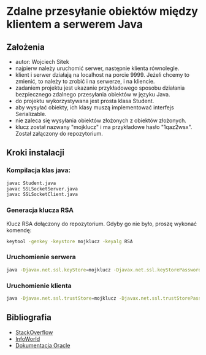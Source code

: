 # Zdalne przesyłanie obiektów między klientem a serwerem Java

## Założenia

- autor: Wojciech Sitek
- najpierw należy uruchomić serwer, następnie klienta równolegle.
- klient i serwer działają na localhost na porcie 9999. Jeżeli chcemy to zmienić, to należy to zrobić i na serwerze, i na kliencie.
- zadaniem projektu jest ukazanie przykładowego sposobu działania bezpiecznego zdalnego przesyłania obiektów w języku Java.
- do projektu wykorzystywana jest prosta klasa Student.
- aby wysyłać obiekty, ich klasy muszą implementować interfejs Serializable.
- nie zaleca się wysyłania obiektów złożonych z obiektów złożonych.
- klucz został nazwany "mojklucz" i ma przykładowe hasło "1qaz2wsx". Został załączony do repozytorium.

## Kroki instalacji

### Kompilacja klas java:

```bash
javac Student.java
javac SSLSocketServer.java
javac SSLSocketClient.java
```

### Generacja klucza RSA

Klucz RSA dołączony do repozytorium. Gdyby go nie było, proszę wykonać komendę:
```bash
keytool -genkey -keystore mojklucz -keyalg RSA
```

### Uruchomienie serwera

```bash
java -Djavax.net.ssl.keyStore=mojklucz -Djavax.net.ssl.keyStorePassword=1qaz2wsx -Djava.protocol.handler.pkgs=com.sun.net.ssl.internal.www.protocol -Djavax.net.debug=ssl SSLSocketServer
```
### Uruchomienie klienta

```bash
java -Djavax.net.ssl.trustStore=mojklucz -Djavax.net.ssl.trustStorePassword=1qaz2wsx SSLSocketClient
```

## Bibliografia

- [StackOverflow](https://stackoverflow.com/questions/13874387/create-app-with-sslsocket-java)
- [InfoWorld](https://www.infoworld.com/article/2075291/build-secure-network-applications-with-ssl-and-the-jsse-api.html)
- [Dokumentacja Oracle](https://docs.oracle.com/javase/10/security/sample-code-illustrating-secure-socket-connection-client-and-server.htm#JSSEC-GUID-A4D59ABB-62AF-4FC0-900E-A795FDC84E41)
